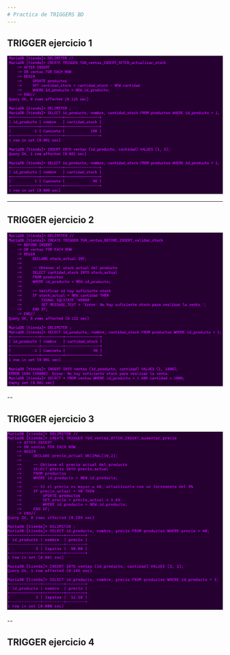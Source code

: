 ```yaml
---
# Practica de TRIGGERS BD
---
```

## TRIGGER ejercicio 1


![BD](img/1.png)

---
## TRIGGER ejercicio 2

![BD](img/2.png)

--
## TRIGGER ejercicio 3

![BD](img/3.png)

--
## TRIGGER ejercicio 4

